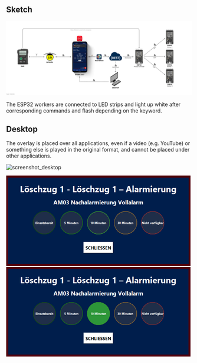 ## Sketch

![sketch](images/sketch.png)

The ESP32 workers are connected to LED strips and light up white after corresponding commands and flash depending on the keyword.

## Desktop
The overlay is placed over all applications, even if a video (e.g. YouTube) or something else is played in the original format, and cannot be placed under other applications.

![screenshot_desktop](images/screenshot.png)

<img src="images/desktop_alarm.png" width="500">
<img src="images/desktop_alarm_return.png" width="500">
